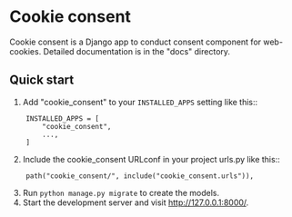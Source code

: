 # Cookie consent

Cookie consent is a Django app to conduct consent component for web-cookies.
Detailed documentation is in the "docs" directory.

## Quick start

1. Add "cookie\_consent" to your `INSTALLED_APPS` setting like this::
```
    INSTALLED_APPS = [
        "cookie_consent",
        ...,
    ]
```
2. Include the cookie\_consent URLconf in your project urls.py like this::
```
    path("cookie_consent/", include("cookie_consent.urls")),
```
3. Run ``python manage.py migrate`` to create the models.
4. Start the development server and visit http://127.0.0.1:8000/.
